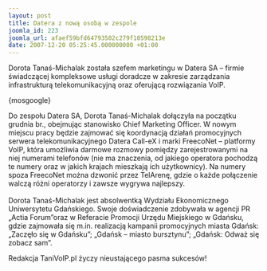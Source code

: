 ```yaml
---
layout: post
title: Datera z nową osobą w zespole
joomla_id: 223
joomla_url: afaef59bfd64793502c279f10598213e
date: 2007-12-20 05:25:45.000000000 +01:00
---
```

Dorota Tanaś-Michalak została szefem marketingu w Datera SA &ndash; firmie świadczącej kompleksowe usługi doradcze w zakresie zarządzania infrastrukturą telekomunikacyjną oraz oferującą rozwiązania VoIP.<p>{mosgoogle}</p><p>Do zespołu Datera SA, Dorota Tanaś-Michalak dołączyła na początku grudnia br., obejmując stanowisko Chief Marketing Officer. W nowym miejscu pracy będzie zajmować się koordynacją działań promocyjnych serwera telekomunikacyjnego Datera Call-eX i marki FreecoNet &ndash; platformy VoIP, kt&oacute;ra umożliwia darmowe rozmowy pomiędzy zarejestrowanymi na niej numerami telefon&oacute;w (nie ma znaczenia, od jakiego operatora pochodzą te numery oraz w jakich krajach mieszkają ich użytkownicy). Na numery spoza FreecoNet można dzwonić przez TelArenę, gdzie o każde połączenie walczą r&oacute;żni operatorzy i zawsze wygrywa najlepszy.<br /><br />Dorota Tanaś-Michalak jest absolwentką Wydziału Ekonomicznego Uniwersytetu Gdańskiego. Swoje doświadczenie zdobywała w agencji PR &bdquo;Actia Forum&rdquo;oraz w Referacie Promocji Urzędu Miejskiego w Gdańsku, gdzie zajmowała się m.in. realizacją kampanii promocyjnych miasta Gdańsk: &bdquo;Zaczęło się w Gdańsku&rdquo;; &bdquo;Gdańsk &ndash; miasto bursztynu&rdquo;; &bdquo;Gdańsk: Odważ się zobacz sam&rdquo;.</p><p>Redakcja TaniVoIP.pl życzy nieustającego pasma sukces&oacute;w!&nbsp;</p>
